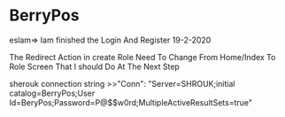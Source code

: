 # BerryPos
eslam=> Iam finished the Login And Register 19-2-2020

 The Redirect Action in create Role Need To Change From Home/Index To Role Screen That I should Do At The Next Step

  sherouk connection string >>"Conn": "Server=SHROUK;initial catalog=BerryPos;User Id=BeryPos;Password=P@$$w0rd;MultipleActiveResultSets=true"
 

